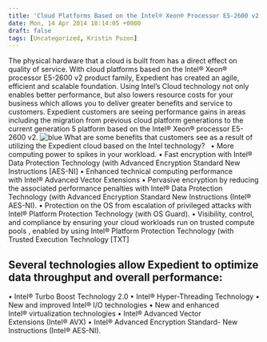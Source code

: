 ```yaml
---
title: 'Cloud Platforms Based on the Intel® Xeon® Processor E5-2600 v2 Product Family'
date: Mon, 14 Apr 2014 18:14:05 +0000
draft: false
tags: [Uncategorized, Kristin Puzon]
---
```


The physical hardware that a cloud is built from has a direct effect on quality of service. With cloud platforms based on the Intel® Xeon® processor E5-2600 v2 product family, Expedient has created an agile, efficient and scalable foundation. Using Intel’s Cloud technology not only enables better performance, but also lowers resource costs for your business which allows you to deliver greater benefits and service to customers. Expedient customers are seeing performance gains in areas including the migration from previous cloud platform generations to the current generation 5 platform based on the Intel® Xeon® processor E5-2600 v2. ![blue](http://blog.expedient.com/wp-content/uploads/2014/04/blue-300x156.png) What are some benefits that customers see as a result of utilizing the Expedient cloud based on the Intel technology?   • More computing power to spikes in your workload. • Fast encryption with Intel® Data Protection Technology (with Advanced Encryption Standard New Instructions \[AES-NI\] • Enhanced technical computing performance with Intel® Advanced Vector Extensions • Pervasive encryption by reducing the associated performance penalties with Intel® Data Protection Technology (with Advanced Encryption Standard New Instructions (Intel® AES-NI). • Protection on the OS from escalation of privileged attacks with Intel® Platform Protection Technology (with OS Guard). • Visibility, control, and compliance by ensuring your cloud workloads run on trusted compute pools , enabled by using Intel® Platform Protection Technology (with Trusted Execution Technology \[TXT\]

Several technologies allow Expedient to optimize data throughput and overall performance:
-----------------------------------------------------------------------------------------

• Intel® Turbo Boost Technology 2.0 • Intel® Hyper-Threading Technology • New and improved Intel® I/O technologies • New and enhanced Intel® virtualization technologies • Intel® Advanced Vector Extensions (Intel® AVX) • Intel® Advanced Encryption Standard- New Instructions (Intel® AES-NI).